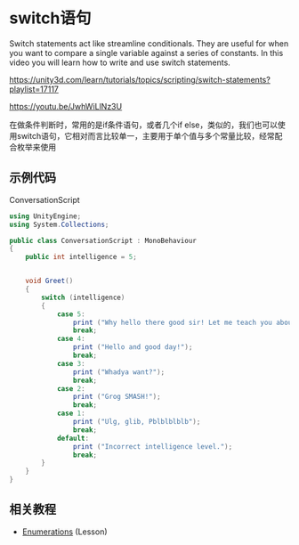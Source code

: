 # switch语句

Switch statements act like streamline conditionals. They are useful for when you want to compare a single variable against a series of constants. In this video you will learn how to write and use switch statements.

https://unity3d.com/learn/tutorials/topics/scripting/switch-statements?playlist=17117

https://youtu.be/JwhWiLlNz3U

在做条件判断时，常用的是if条件语句，或者几个if else，类似的，我们也可以使用switch语句，它相对而言比较单一，主要用于单个值与多个常量比较，经常配合枚举来使用

## 示例代码

ConversationScript

```cs
using UnityEngine;
using System.Collections;

public class ConversationScript : MonoBehaviour
{
    public int intelligence = 5;


    void Greet()
    {
        switch (intelligence)
        {
            case 5:
                print ("Why hello there good sir! Let me teach you about Trigonometry!");
                break;
            case 4:
                print ("Hello and good day!");
                break;
            case 3:
                print ("Whadya want?");
                break;
            case 2:
                print ("Grog SMASH!");
                break;
            case 1:
                print ("Ulg, glib, Pblblblblb");
                break;
            default:
                print ("Incorrect intelligence level.");
                break;
        }
    }
}
```

## 相关教程

* [Enumerations](https://unity3d.com/learn/tutorials/topics/scripting/enumerations) (Lesson)